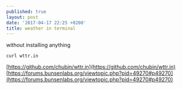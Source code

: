 ```yaml
---
published: true
layout: post
date: '2017-04-17 22:25 +0200'
title: weather in terminal
---
```

without installing anything

    curl wttr.in
    
[https://github.com/chubin/wttr.in](https://github.com/chubin/wttr.in)  
[https://forums.bunsenlabs.org/viewtopic.php?pid=49270#p49270](https://forums.bunsenlabs.org/viewtopic.php?pid=49270#p49270)
